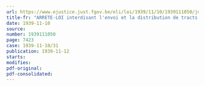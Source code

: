 ```yaml
---
url: https://www.ejustice.just.fgov.be/eli/loi/1939/11/10/1939111050/justel
title-fr: "ARRETE-LOI interdisant l'envoi et la distribution de tracts à l'armée"
date: 1939-11-10
source:
number: 1939111050
page: 7423
case: 1939-11-10/31
publication: 1939-11-12
starts:
modifies:
pdf-original:
pdf-consolidated:
---
```


